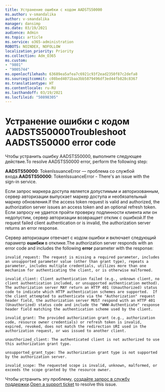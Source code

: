 ```yaml
---
title: Устранение ошибки с кодом AADSTS50000
ms.author: v-smandalika
author: v-smandalika
manager: dansimp
ms.date: 03/19/2021
audience: Admin
ms.topic: article
ms.service: o365-administration
ROBOTS: NOINDEX, NOFOLLOW
localization_priority: Priority
ms.collection: Adm_O365
ms.custom:
- "9801"
- "9005744"
ms.openlocfilehash: 63689ea5afea7c6921c93f2ead2350f87c2defa8
ms.sourcegitcommit: c08bed4071baa3bb5879496df3ed44fb828c8367
ms.translationtype: HT
ms.contentlocale: ru-RU
ms.lasthandoff: 03/19/2021
ms.locfileid: "50898305"
---
```

# <a name="troubleshoot-aadsts50000-error-code"></a><span data-ttu-id="b93b0-102">Устранение ошибки с кодом AADSTS50000</span><span class="sxs-lookup"><span data-stu-id="b93b0-102">Troubleshoot AADSTS50000 error code</span></span>

<span data-ttu-id="b93b0-103">Чтобы устранить ошибку AADSTS50000, выполните следующее действие.</span><span class="sxs-lookup"><span data-stu-id="b93b0-103">To resolve AADSTS50000 error, perform the following step:</span></span>

<span data-ttu-id="b93b0-104">**AADSTS50000**: TokenIssuanceError — проблема со службой входа.</span><span class="sxs-lookup"><span data-stu-id="b93b0-104">**AADSTS50000**: TokenIssuanceError - There's an issue with the sign-in service.</span></span>

<span data-ttu-id="b93b0-105">Если запрос маркера доступа является допустимым и авторизованным, сервер авторизации выпускает маркер доступа и необязательный маркер обновления.</span><span class="sxs-lookup"><span data-stu-id="b93b0-105">If the access token request is valid and authorized, the authorization server issues an access token and an optional refresh token.</span></span> <span data-ttu-id="b93b0-106">Если запросу не удается пройти проверку подлинности клиента или он недопустим, сервер авторизации возвращает отклик с ошибкой.</span><span class="sxs-lookup"><span data-stu-id="b93b0-106">If the request failed client authentication or is invalid, the authorization server returns an error response.</span></span>

<span data-ttu-id="b93b0-107">Сервер авторизации отвечает с кодом ошибки и включает следующий параметр **ошибки** в отклике.</span><span class="sxs-lookup"><span data-stu-id="b93b0-107">The authorization server responds with an error code and includes the following **error** parameter with the response:</span></span>

`invalid_request: The request is missing a required parameter, includes an unsupported parameter value (other than grant type), repeats a parameter, includes multiple credentials, utilizes more than one mechanism for authenticating the client, or is otherwise malformed.`

`invalid_client: Client authentication failed (e.g., unknown client, no client authentication included, or unsupported authentication method).  The authorization server MAY return an HTTP 401 (Unauthorized) status code to indicate which HTTP authentication schemes are supported.  If the client attempted to authenticate via the "Authorization" request header field, the authorization server MUST respond with an HTTP 401 (Unauthorized) status code and include the "WWW-Authenticate" response header field matching the authentication scheme used by the client.`

`invalid_grant: The provided authorization grant (e.g., authorization code, resource owner credentials) or refresh token is invalid, expired, revoked, does not match the redirection URI used in the authorization request, or was issued to another client.`

`unauthorized_client: The authenticated client is not authorized to use this authorization grant type.`

`unsupported_grant_type: The authorization grant type is not supported by the authorization server.`

`invalid_scope: The requested scope is invalid, unknown, malformed, or exceeds the scope granted by the resource owner.`

<span data-ttu-id="b93b0-108">Чтобы устранить эту проблему, [создайте запрос в службу поддержки](https://docs.microsoft.com/azure/active-directory/fundamentals/active-directory-troubleshooting-support-howto).</span><span class="sxs-lookup"><span data-stu-id="b93b0-108">[Open a support ticket](https://docs.microsoft.com/azure/active-directory/fundamentals/active-directory-troubleshooting-support-howto) to resolve this issue.</span></span>